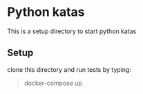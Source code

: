 # Python katas
This is a setup directory to start python katas

## Setup
clone this directory and run tests by typing:
> docker-compose up

